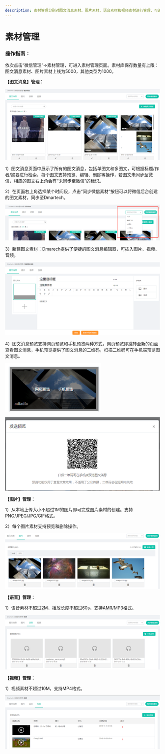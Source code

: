 ```yaml
---
description: 素材管理分别对图文消息素材、图片素材、语音素材和视频素材进行管理，可进行增删改查等操作，创建可供其他功能使用的素材库。
---
```


# 素材管理

### 操作指南：

依次点击“微信管理”-&gt;素材管理，可进入素材管理页面。素材库保存数量有上限：图文消息素材、图片素材上线为5000，其他类型为1000。

**【图文消息】管理：**

![&#x56FE;1&#x2014;&#x56FE;&#x6587;&#x6D88;&#x606F;&#x7D20;&#x6750;&#x7BA1;&#x7406;&#x754C;&#x9762;](../.gitbook/assets/image%20%2833%29.png)

1）图文消息页面中展示了所有的图文消息，包括单图文和多图文，可根据标题/作者/摘要进行检索，每个图文支持预览、编辑、删除等操作，若图文未同步至微信，相应的图文右上角会有“未同步至微信”的标识。

2）在页面右上角选择某个时间段，点击“同步微信素材”按钮可以将微信后台创建的图文素材，同步至Dmartech。

![&#x56FE;2&#x2014;&#x540C;&#x6B65;&#x5FAE;&#x4FE1;&#x7D20;&#x6750;](../.gitbook/assets/image%20%28263%29.png)

3）新建图文素材：Dmarech提供了便捷的图文消息编辑器，可插入图片、视频、音频。

![&#x56FE;3&#x2014;&#x65B0;&#x5EFA;&#x56FE;&#x6587;&#x6D88;&#x606F;](../.gitbook/assets/image%20%28105%29.png)

4）图文消息预览支持网页预览和手机预览两种方式，网页预览即跳转至新的页面查看图文消息，手机预览提供了图文消息的二维码，扫描二维码可在手机端预览图文消息。

![&#x56FE;4&#x2014;&#x56FE;&#x6587;&#x6D88;&#x606F;&#x9884;&#x89C8;](../.gitbook/assets/image%20%28396%29.png)

![&#x56FE; 5&#x2014;&#x624B;&#x673A;&#x9884;&#x89C8;&#x4E8C;&#x7EF4;&#x7801;](../.gitbook/assets/image%20%2812%29.png)

**【图片】管理：**

1）从本地上传大小不超过1M的图片即可完成图片素材的创建。支持PNG/JPEG/JPG/GIF格式。

2）每个图片素材支持预览和删除操作。

![&#x56FE;6&#x2014;&#x56FE;&#x7247;&#x7BA1;&#x7406;&#x754C;&#x9762;](../.gitbook/assets/image%20%28336%29.png)

**【语音】管理：**

1）语音素材不超过2M，播放长度不超过60s，支持AMR/MP3格式。

![&#x56FE;7&#x2014;&#x8BED;&#x97F3;&#x7D20;&#x6750;&#x7BA1;&#x7406;&#x754C;&#x9762;](../.gitbook/assets/image%20%28381%29.png)

**【视频】管理：**

1）视频素材不超过10M，支持MP4格式。

![&#x56FE;8&#x2014;&#x89C6;&#x9891;&#x7D20;&#x6750;&#x7BA1;&#x7406;&#x754C;&#x9762;](../.gitbook/assets/image%20%28261%29.png)

